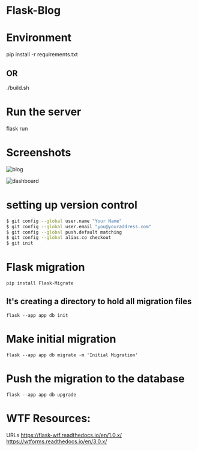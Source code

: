 # Flask-Blog

# Environment
pip install -r requirements.txt
## OR
./build.sh

# Run the server
flask run

# Screenshots

![blog](https://github.com/1NF1N17YX/Flask-Blog/assets/131818684/dcdea76f-7bd4-4024-a382-0429dde46957)

![dashboard](https://github.com/1NF1N17YX/Flask-Blog/assets/131818684/4353aa00-a13f-4989-ae54-b2bc4aa973b2)

# setting up version control

```bash
$ git config --global user.name "Your Name"
$ git config --global user.email "you@youraddress.com"
$ git config --global push.default matching
$ git config --global alias.co checkout
$ git init
```

# Flask migration

`pip install Flask-Migrate`

## It's creating a directory to hold all migration files
`flask --app app db init`

# Make initial migration
`flask --app app db migrate -m 'Initial Migration'`

# Push the migration to the database
`flask --app app db upgrade`

# WTF Resources:
URLs
https://flask-wtf.readthedocs.io/en/1.0.x/ <br />
https://wtforms.readthedocs.io/en/3.0.x/
